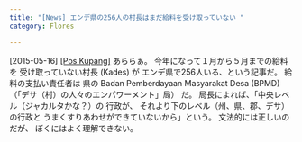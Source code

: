 ```yaml
---
title: "[News] エンデ県の256人の村長はまだ給料を受け取っていない "
category: Flores

---
```


[2015-05-16] [[Pos Kupang]](http://kupang.tribunnews.com/2015/05/15/255-kades-di-ende-belum-terima-gaji)  あららぁ。
今年になって１月から５月までの給料を
受け取っていない村長 (Kades) が
エンデ県で256人いる、という記事だ。
給料の支払い責任者は
県の Badan Pemberdayaan Masyarakat Desa (BPMD) 
（「デサ（村）の人々のエンパワーメント」局）
だ。
局長によれば、「中央レベル（ジャカルタかな？）の
行政が、
それより下のレベル（州、県、郡、デサ）の行政と
うまくすりあわせができていないから」という。
文法的には正しいのだが、
ぼくにはよく理解できない。

